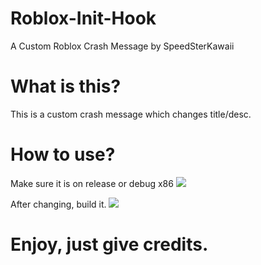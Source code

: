 # Roblox-Init-Hook

A Custom Roblox Crash Message by SpeedSterKawaii

# What is this?

This is a custom crash message which changes title/desc.

# How to use?

Make sure it is on release or debug x86
<img src="https://cdn.discordapp.com/attachments/831559556156751902/843184285414064178/unknown.png">

After changing, build it.
<img src="https://cdn.discordapp.com/attachments/831555958101508236/843185040418799666/unknown.png">

# Enjoy, just give credits.
